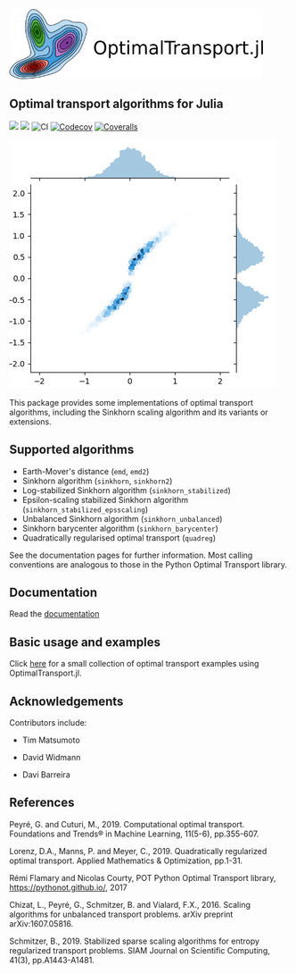 <a href="http://zsteve.phatcode.net/OptimalTransportDocs/">
<img src="images/optimaltransport_logo.png" height="125"><br></a>

## Optimal transport algorithms for Julia

[![](https://img.shields.io/badge/docs-stable-blue.svg)](https://zsteve.github.io/OptimalTransport.jl/stable)
[![](https://img.shields.io/badge/docs-dev-blue.svg)](https://zsteve.github.io/OptimalTransport.jl/dev)
![CI](https://github.com/zsteve/OptimalTransport.jl/workflows/CI/badge.svg?branch=master)
[![Codecov](https://codecov.io/gh/zsteve/OptimalTransport.jl/branch/master/graph/badge.svg)](https://codecov.io/gh/zsteve/OptimalTransport.jl)
[![Coveralls](https://coveralls.io/repos/github/zsteve/OptimalTransport.jl/badge.svg?branch=master)](https://coveralls.io/github/zsteve/OptimalTransport.jl?branch=master)

![example histogram](example.png)

This package provides some implementations of optimal transport algorithms, including the Sinkhorn scaling algorithm and its variants or extensions. 

## Supported algorithms

* Earth-Mover's distance (`emd`, `emd2`)
* Sinkhorn algorithm (`sinkhorn`, `sinkhorn2`)
* Log-stabilized Sinkhorn algorithm (`sinkhorn_stabilized`)
* Epsilon-scaling stabilized Sinkhorn algorithm (`sinkhorn_stabilized_epsscaling`) 
* Unbalanced Sinkhorn algorithm (`sinkhorn_unbalanced`)
* Sinkhorn barycenter algorithm (`sinkhorn_barycenter`)
* Quadratically regularised optimal transport (`quadreg`)

See the documentation pages for further information. Most calling conventions are analogous to those in the Python Optimal Transport library.

## Documentation

Read the [documentation](http://zsteve.phatcode.net/OptimalTransportDocs/)

## Basic usage and examples

Click [here](http://zsteve.phatcode.net/OptimalTransportDocs/examples/examples.html) for a small collection of optimal transport examples using OptimalTransport.jl.

## Acknowledgements

Contributors include:

- Tim Matsumoto

- David Widmann

- Davi Barreira



## References

Peyré, G. and Cuturi, M., 2019. Computational optimal transport. Foundations and Trends® in Machine Learning, 11(5-6), pp.355-607.

Lorenz, D.A., Manns, P. and Meyer, C., 2019. Quadratically regularized optimal transport. Applied Mathematics & Optimization, pp.1-31.

Rémi Flamary and Nicolas Courty, POT Python Optimal Transport library, https://pythonot.github.io/, 2017

Chizat, L., Peyré, G., Schmitzer, B. and Vialard, F.X., 2016. Scaling algorithms for unbalanced transport problems. arXiv preprint arXiv:1607.05816.

Schmitzer, B., 2019. Stabilized sparse scaling algorithms for entropy regularized transport problems. SIAM Journal on Scientific Computing, 41(3), pp.A1443-A1481.
